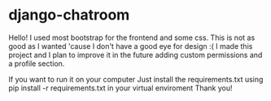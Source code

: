 # django-chatroom

Hello! 
I used most bootstrap for the frontend and some css. This is not as good as I wanted 'cause I don't have a good eye for design :(
I made this project and I plan to improve it in the future adding custom permissions and a profile section.

If you want to run it on your computer 
Just install the requirements.txt using pip install -r requirements.txt in your virtual enviroment
Thank you!
